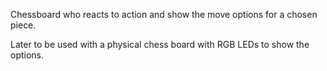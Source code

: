 Chessboard who reacts to action and show the move options for a chosen piece.

Later to be used with a physical chess board with RGB LEDs to show the options.
